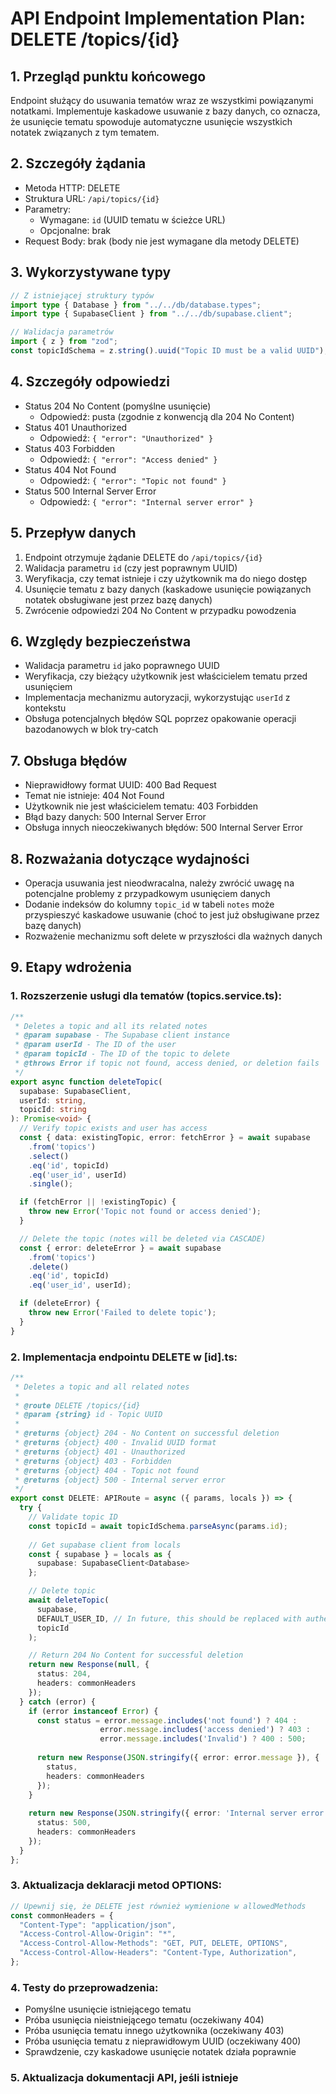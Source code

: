# API Endpoint Implementation Plan: DELETE /topics/{id}

## 1. Przegląd punktu końcowego
Endpoint służący do usuwania tematów wraz ze wszystkimi powiązanymi notatkami. Implementuje kaskadowe usuwanie z bazy danych, co oznacza, że usunięcie tematu spowoduje automatyczne usunięcie wszystkich notatek związanych z tym tematem.

## 2. Szczegóły żądania
- Metoda HTTP: DELETE
- Struktura URL: `/api/topics/{id}`
- Parametry:
  - Wymagane: `id` (UUID tematu w ścieżce URL)
  - Opcjonalne: brak
- Request Body: brak (body nie jest wymagane dla metody DELETE)

## 3. Wykorzystywane typy
```typescript
// Z istniejącej struktury typów
import type { Database } from "../../db/database.types";
import type { SupabaseClient } from "../../db/supabase.client";

// Walidacja parametrów
import { z } from "zod";
const topicIdSchema = z.string().uuid("Topic ID must be a valid UUID");
```

## 4. Szczegóły odpowiedzi
- Status 204 No Content (pomyślne usunięcie)
  - Odpowiedź: pusta (zgodnie z konwencją dla 204 No Content)
- Status 401 Unauthorized
  - Odpowiedź: `{ "error": "Unauthorized" }`
- Status 403 Forbidden
  - Odpowiedź: `{ "error": "Access denied" }`
- Status 404 Not Found
  - Odpowiedź: `{ "error": "Topic not found" }`
- Status 500 Internal Server Error
  - Odpowiedź: `{ "error": "Internal server error" }`

## 5. Przepływ danych
1. Endpoint otrzymuje żądanie DELETE do `/api/topics/{id}`
2. Walidacja parametru `id` (czy jest poprawnym UUID)
3. Weryfikacja, czy temat istnieje i czy użytkownik ma do niego dostęp
4. Usunięcie tematu z bazy danych (kaskadowe usunięcie powiązanych notatek obsługiwane jest przez bazę danych)
5. Zwrócenie odpowiedzi 204 No Content w przypadku powodzenia

## 6. Względy bezpieczeństwa
- Walidacja parametru `id` jako poprawnego UUID
- Weryfikacja, czy bieżący użytkownik jest właścicielem tematu przed usunięciem
- Implementacja mechanizmu autoryzacji, wykorzystując `userId` z kontekstu
- Obsługa potencjalnych błędów SQL poprzez opakowanie operacji bazodanowych w blok try-catch

## 7. Obsługa błędów
- Nieprawidłowy format UUID: 400 Bad Request
- Temat nie istnieje: 404 Not Found
- Użytkownik nie jest właścicielem tematu: 403 Forbidden
- Błąd bazy danych: 500 Internal Server Error
- Obsługa innych nieoczekiwanych błędów: 500 Internal Server Error

## 8. Rozważania dotyczące wydajności
- Operacja usuwania jest nieodwracalna, należy zwrócić uwagę na potencjalne problemy z przypadkowym usunięciem danych
- Dodanie indeksów do kolumny `topic_id` w tabeli `notes` może przyspieszyć kaskadowe usuwanie (choć to jest już obsługiwane przez bazę danych)
- Rozważenie mechanizmu soft delete w przyszłości dla ważnych danych

## 9. Etapy wdrożenia

### 1. Rozszerzenie usługi dla tematów (topics.service.ts):
```typescript
/**
 * Deletes a topic and all its related notes
 * @param supabase - The Supabase client instance
 * @param userId - The ID of the user
 * @param topicId - The ID of the topic to delete
 * @throws Error if topic not found, access denied, or deletion fails
 */
export async function deleteTopic(
  supabase: SupabaseClient,
  userId: string,
  topicId: string
): Promise<void> {
  // Verify topic exists and user has access
  const { data: existingTopic, error: fetchError } = await supabase
    .from('topics')
    .select()
    .eq('id', topicId)
    .eq('user_id', userId)
    .single();

  if (fetchError || !existingTopic) {
    throw new Error('Topic not found or access denied');
  }

  // Delete the topic (notes will be deleted via CASCADE)
  const { error: deleteError } = await supabase
    .from('topics')
    .delete()
    .eq('id', topicId)
    .eq('user_id', userId);

  if (deleteError) {
    throw new Error('Failed to delete topic');
  }
}
```

### 2. Implementacja endpointu DELETE w [id].ts:
```typescript
/**
 * Deletes a topic and all related notes
 * 
 * @route DELETE /topics/{id}
 * @param {string} id - Topic UUID
 * 
 * @returns {object} 204 - No Content on successful deletion
 * @returns {object} 400 - Invalid UUID format
 * @returns {object} 401 - Unauthorized
 * @returns {object} 403 - Forbidden
 * @returns {object} 404 - Topic not found
 * @returns {object} 500 - Internal server error
 */
export const DELETE: APIRoute = async ({ params, locals }) => {
  try {
    // Validate topic ID
    const topicId = await topicIdSchema.parseAsync(params.id);
    
    // Get supabase client from locals
    const { supabase } = locals as { 
      supabase: SupabaseClient<Database> 
    };

    // Delete topic
    await deleteTopic(
      supabase,
      DEFAULT_USER_ID, // In future, this should be replaced with authenticated user ID
      topicId
    );

    // Return 204 No Content for successful deletion
    return new Response(null, {
      status: 204,
      headers: commonHeaders
    });
  } catch (error) {
    if (error instanceof Error) {
      const status = error.message.includes('not found') ? 404 : 
                    error.message.includes('access denied') ? 403 : 
                    error.message.includes('Invalid') ? 400 : 500;
      
      return new Response(JSON.stringify({ error: error.message }), {
        status,
        headers: commonHeaders
      });
    }
    
    return new Response(JSON.stringify({ error: 'Internal server error' }), {
      status: 500,
      headers: commonHeaders
    });
  }
};
```

### 3. Aktualizacja deklaracji metod OPTIONS:
```typescript
// Upewnij się, że DELETE jest również wymienione w allowedMethods
const commonHeaders = {
  "Content-Type": "application/json",
  "Access-Control-Allow-Origin": "*",
  "Access-Control-Allow-Methods": "GET, PUT, DELETE, OPTIONS",
  "Access-Control-Allow-Headers": "Content-Type, Authorization",
};
```

### 4. Testy do przeprowadzenia:
- Pomyślne usunięcie istniejącego tematu
- Próba usunięcia nieistniejącego tematu (oczekiwany 404)
- Próba usunięcia tematu innego użytkownika (oczekiwany 403)
- Próba usunięcia tematu z nieprawidłowym UUID (oczekiwany 400)
- Sprawdzenie, czy kaskadowe usunięcie notatek działa poprawnie

### 5. Aktualizacja dokumentacji API, jeśli istnieje 